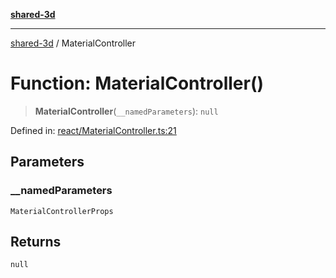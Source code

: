 [**shared-3d**](../README.md)

***

[shared-3d](../globals.md) / MaterialController

# Function: MaterialController()

> **MaterialController**(`__namedParameters`): `null`

Defined in: [react/MaterialController.ts:21](https://github.com/ysordo/shared-3d/blob/79ab5be25ff066438316798d0d17f916ea9f1fbf/src/react/MaterialController.ts#L21)

## Parameters

### \_\_namedParameters

`MaterialControllerProps`

## Returns

`null`
